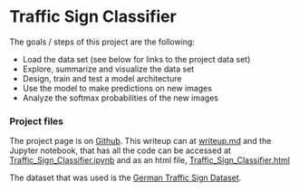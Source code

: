 # **Traffic Sign Classifier** 


The goals / steps of this project are the following:
* Load the data set (see below for links to the project data set)
* Explore, summarize and visualize the data set
* Design, train and test a model architecture
* Use the model to make predictions on new images
* Analyze the softmax probabilities of the new images
 
### Project files

The project page is on [Github](https://github.com/pvishal-carnd/Traffic-Sign-Classifier). This writeup can at [writeup.md](writeup.md) and the Jupyter notebook, that has all the code can be accessed at [Traffic_Sign_Classifier.ipynb](Traffic_Sign_Classifier.ipynb) and as an html file, [Traffic_Sign_Classifier.html](Traffic_Sign_Classifier.html) 

The dataset that was used is the [German Traffic Sign Dataset](http://benchmark.ini.rub.de/?section=gtsrb&subsection=dataset).